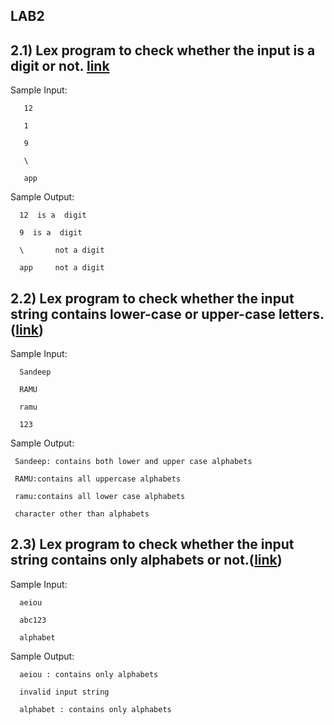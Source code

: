 ##  LAB2

## 2.1)  Lex program to check whether the input is a digit or not. [link](https://github.com/Dr-B-Mondal-s-class/compiler-design-laboratory-1-sandeepmsv/blob/main/LAB2/Digitornot)

  Sample Input:
       
       12
       
       1  
       
       9
       
       \
       
       app

 Sample Output:
 
      12  is a  digit
      
      9  is a  digit
      
      \       not a digit
      
      app     not a digit
      
      
## 2.2) Lex program to check whether the input string contains lower-case or upper-case letters.([link](./LowercaseorUppercase))
 
 Sample Input:
     
      Sandeep
      
      RAMU
      
      ramu
      
      123
 
 Sample Output:
 
     Sandeep: contains both lower and upper case alphabets
    
     RAMU:contains all uppercase alphabets
    
     ramu:contains all lower case alphabets
    
     character other than alphabets
    

## 2.3) Lex program  to check whether the input string contains only alphabets or not.([link](./Onlyalphabets))

   
   Sample Input:
   
      aeiou
      
      abc123
      
      alphabet
    
   Sample Output:
   
      aeiou : contains only alphabets
      
      invalid input string
      
      alphabet : contains only alphabets
       
       
       
